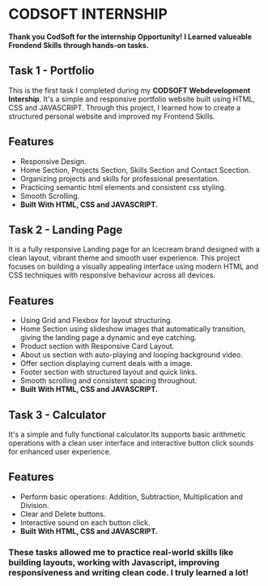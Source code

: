 # CODSOFT INTERNSHIP

**Thank you CodSoft for the internship Opportunity!**
**I Learned valueable Frondend Skills through hands-on tasks.**

## Task 1 - Portfolio
This is the first task I completed during my **CODSOFT Webdevelopment Intership**. It's a simple and responsive portfolio website built using HTML, CSS and JAVASCRIPT.
Through this project, I learned how to create a structured personal website and improved my Frontend Skills.
## Features
- Responsive Design.
- Home Section, Projects Section, Skills Section and Contact Scection.
- Organizing projects and skills for professional presentation.
- Practicing semantic html elements and consistent css styling.
- Smooth Scrolling.
- **Built With HTML, CSS and JAVASCRIPT.**

## Task 2 - Landing Page 
It is a fully responsive Landing page for an Icecream brand designed with a clean layout, vibrant theme and smooth user experience.
This project focuses on building a visually appealing interface using modern HTML and CSS techniques with responsive behaviour across all devices.
## Features
- Using Grid and Flexbox for layout structuring.
- Home Section using slideshow images that automatically transition, giving the landing page a dynamic and eye catching.
- Product section with Responsive Card Layout.
- About us section with auto-playing and looping background video.
- Offer section displaying current deals with a image.
- Footer section with structured layout and quick links.
- Smooth scrolling and consistent spacing throughout.
- **Built With HTML, CSS and JAVASCRIPT.**

## Task 3 - Calculator
It's a simple and fully functional calculator.Its supports basic arithmetic operations with a clean user interface and interactive button click sounds for enhanced user experience.

## Features
- Perform basic operations: Addition, Subtraction, Multiplication and Division.
-  Clear and Delete buttons.
-  Interactive sound on each button click.
- **Built With HTML, CSS and JAVASCRIPT.**
### These tasks allowed me to practice real-world skills like building layouts, working with Javascript, improving responsiveness and writing clean code. I truly learned a lot!

  
